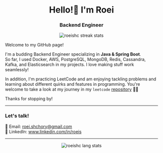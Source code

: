 <h1 align="center">Hello!👋 I'm Roei</h1>
<h3 align="center">Backend Engineer</h3>

<p align="center"><img src="https://streak-stats.demolab.com?user=roeishc&theme=transparent&date_format=j%20M%5B%20Y%5D" alt="roeishc streak stats" /></p>

Welcome to my GitHub page!

I'm a budding Backend Engineer specializing in **Java & Spring Boot**.<br>
So far, I used Docker, AWS, PostgreSQL, MongoDB, Redis, Cassandra, Kafka, and Elasticsearch in my projects. I love making stuff work seamlessly!

In addition, I'm practicing LeetCode and am enjoying tackling problems and learning about different quirks and features in programming. You're welcome to take a look at my journey in my `leetcode` [repository](https://github.com/roeishc/leetcode) 🧑‍💻

Thanks for stopping by!

---

### Let's talk!

📧 Email: roei.shchory@gmail.com <br>
📘 LinkedIn: www.linkedin.com/in/roeis <br>

---

<p align="center"> <img src="https://github-readme-stats.vercel.app/api/top-langs/?username=roeishc&exclude_repo=human-activity-recognition&langs_count=8&theme=transparent&layout=compact" alt="roeishc lang stats" /> </p>

